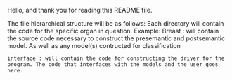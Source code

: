 Hello, and thank you for reading this README file.

The file hierarchical structure will be as follows:
    Each directory will contain the code for the specific organ in question.
    Example:
        Breast : will contain the source code necessary to construct the presemantic and postsemantic model. As well as any model(s) contructed for            classification  
    
    interface : will contain the code for constructing the driver for the program. The code that interfaces with the models and the user goes here.